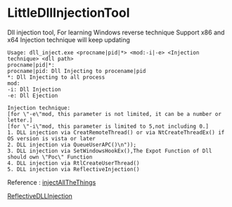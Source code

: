 # LittleDllInjectionTool
Dll injection tool, For learning Windows reverse technique
Support x86 and x64
Injection technique will keep updating

	Usage: dll_inject.exe <procname|pid|*> <mod:-i|-e> <Injection technique> <dll path>
	procname|pid|*:
  	procname|pid: Dll Injecting to procename|pid
	*: Dll Injecting to all process
	mod:
	-i: Dll Injection
	-e: Dll Ejection

	Injection technique:
	[for \"-e\"mod, this parameter is not limited, it can be a number or letter.]
	[for \"-i\"mod, this parameter is limited to 5,not including 0.]
	1. DLL injection via CreatRemoteThread() or via NtCreateThreadEx() if OS version is vista or later
	2. DLL injection via QueueUserAPC()\n"));
	3. DLL injection via SetWindowsHookEx(),The Expot Function of Dll should own \"Poc\" Function
	4. DLL injection via RtlCreateUserThread()
	5. DLL injection via ReflectiveInjection()
  
  Reference :
  [injectAllTheThings](https://github.com/DanielRTeixeira/injectAllTheThings)
  
  [ReflectiveDLLInjection](https://github.com/stephenfewer/ReflectiveDLLInjection)
  
